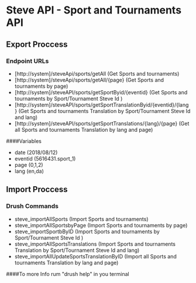 # Steve API - Sport and Tournaments API

## Export Proccess
### Endpoint URLs
  - [http://system]/steveApi/sports/getAll  (Get Sports and tournaments)
  - [http://system]/steveApi/sports/getAll/{page}  (Get Sports and tournaments by page)
  - [http://system]/steveAPI/sports/getSportByid/{eventid}  (Get Sports and tournaments by Sport/Tournament Steve Id )
  - [http://system]/steveAPI/sports/getSportTranslationByid/{eventid}/{lang}  (Get Sports and tournaments Translation by Sport/Tournament Steve Id and lang)
  - [http://system]/steveAPI/sports/getSportTranslations/{lang}/{page}  (Get all Sports and tournaments Translation by lang  and  page)
  
  ####Variables
   - date (2018/08/12) 
   - eventid (5616431.sport_1)
   - page (0,1,2)
   - lang (en,da)
  
## Import Proccess
### Drush Commands
  - steve_importAllSports  (Import Sports and tournaments)
  - steve_importAllSportsbyPage (Import Sports and tournaments by page)
  - steve_importSportbByID (Import  Sports and tournaments by Sport/Tournament Steve Id )
  - steve_importAllSportsTranslations (Import  Sports and tournaments Translation by Sport/Tournament Steve Id and lang)
  - steve_importAllUpdateSportsTranslationByID (Import all Sports and tournaments Translation by lang  and  page)
  
####To more Info rum "drush help" in you terminal
